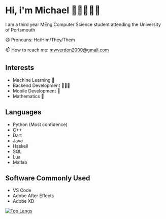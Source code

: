 
# Hi, i'm Michael 😵‍💫🚶‍♂️🥶

I am a third year MEng Computer Science student attending the University of Portsmouth

😄 Pronouns: He/Him/They/Them

📫 How to reach me: mwverdon2000@gmail.com

## Interests

- Machine Learning 🧠
- Backend Development 👨🏻‍💻
- Mobile Development 📱
- Mathematics 🧮

## Languages

- Python (Most confidence)
- C++
- Dart
- Java
- Haskell
- SQL
- Lua
- Matlab

## Software Commonly Used

- VS Code
- Adobe After Effects
- Adobe XD

[![Top Langs](https://github-readme-stats.vercel.app/api/top-langs/?username=MichaelVerdon&layout=compact&theme=dark)](https://github.com/anuraghazra/github-readme-stats)

<!--
**MichaelVerdon/MichaelVerdon** is a ✨ _special_ ✨ repository because its `README.md` (this file) appears on your GitHub profile.

Here are some ideas to get you started:

- 🔭 I’m currently working on ...
- 🌱 I’m currently learning ...
- 👯 I’m looking to collaborate on ...
- 🤔 I’m looking for help with ...
- 💬 Ask me about ...
- 📫 How to reach me: ...
- 😄 Pronouns: ...
- ⚡ Fun fact: ...
-->

